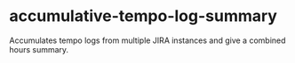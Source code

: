 # accumulative-tempo-log-summary
Accumulates tempo logs from multiple JIRA instances and give a combined hours summary.
